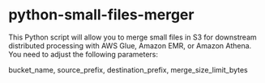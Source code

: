 # python-small-files-merger
This Python script will allow you to merge small files in S3 for downstream distributed processing with AWS Glue, Amazon EMR, or Amazon Athena. You need to adjust the following parameters:

bucket_name, source_prefix, destination_prefix, merge_size_limit_bytes
